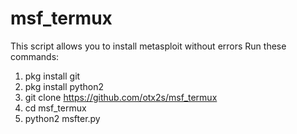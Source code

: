# msf_termux
This script allows you to install metasploit without errors
Run these commands:

1. pkg install git
2. pkg install python2
3. git clone https://github.com/otx2s/msf_termux
4. cd msf_termux
5. python2 msfter.py

